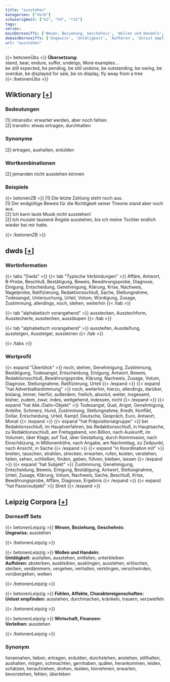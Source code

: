 ```yaml
---
title: "ausstehen"
kategorien: ["Verb"]
schwierigkeit: ["k2", "h4", "r15"]
tags:
series:
mainDornseiffs: ['Wesen, Beziehung, Geschehnis', 'Wollen und Handeln', 'Fühlen, Affekte, Charaktereigenschaften', 'Wirtschaft, Finanzen']
domainDornseiffs: ['Ungewiss', 'Untätigkeit', 'Aufhören', 'Unlust empfinden', 'Verleihen']
url: "ausstehen"
---
```


{{< betonenÜbs >}}
**Übersetzung:**  
stand, bear, endure, suffer, undergo, More examples...  
be still expected, be pending, be still undone, be outstanding, be owing, be overdue, be displayed for sale, be on display, fly away from a tree  
{{< /betonenÜbs >}}

## Wiktionary [[+](https://de.wiktionary.org/wiki/ausstehen)]

### Bedeutungen
[1] intransitiv: erwartet werden, aber noch fehlen  
[2] transitiv: etwas ertragen, durchhalten  

### Synonyme
[2] ertragen, aushalten, erdulden  

### Wortkombinationen
[2] jemanden nicht ausstehen können  

### Beispiele
{{< betonenZB >}}
[1] Die letzte Zahlung steht noch aus.  
[1] Der endgültige Beweis für die Richtigkeit seiner Theorie stand aber noch aus.  
[2] Ich kann laute Musik nicht ausstehen!  
[2] Ich musste tausend Ängste ausstehen, bis ich meine Tochter endlich wieder bei mir hatte.  

{{< /betonenZB >}}


## dwds [[+](https://www.dwds.de/wb/ausstehen)]

### Wortinformation
{{< tabs "Dwds" >}}
{{< tab "Typische Verbindungen" >}}
Affäre, Antwort, B-Probe, Beschluß, Bestätigung, Beweis, Bewährungsprobe, Diagnose, Einigung, Entscheidung, Genehmigung, Klärung, Krise, Nachweis, Nagelprobe, Ratifizierung, Redaktionsschluß, Sache, Stellungnahme, Todesangst, Untersuchung, Urteil, Votum, Würdigung, Zusage, Zustimmung, allerdings, noch, stehen, weiterhin
{{< /tab >}}

{{< tab "alphabetisch vorangehend" >}}
ausstecken, Ausstechform, Ausstecherle, ausstechen, ausstäupen
{{< /tab >}}

{{< tab "alphabetisch vorangehend" >}}
aussteifen, Aussteifung, aussteigen, Aussteiger, aussteinen
{{< /tab >}}

{{< /tabs >}}

### Wortprofil
{{< expand "Überblick" >}} noch, stehen, Genehmigung, Zustimmung, Bestätigung, Todesangst, Entscheidung, Einigung, Antwort, Beweis, Redaktionsschluß, Bewährungsprobe, Klärung, Nachweis, Zusage, Votum, Diagnose, Stellungnahme, Ratifizierung, Urteil {{< /expand >}}
{{< expand "hat Adverbialbestimmung" >}} noch, weiterhin, hierzu, allerdings, darüber, bislang, immer, hierfür, außerdem, freilich, absolut, weiter, insgesamt, bisher, zudem, zwar, indes, weitgehend, indessen, nicht {{< /expand >}}
{{< expand "hat Akk./Dativ-Objekt" >}} Todesangst, Qual, Angst, Genehmigung, Anleihe, Schmerz, Hund, Zustimmung, Stellungnahme, Kredit, Konflikt, Dollar, Entscheidung, Urteil, Kampf, Deutsche, Gespräch, Euro, Antwort, Monat {{< /expand >}}
{{< expand "hat Präpositionalgruppe" >}} bei Redaktionsschluß, im Hauptverfahren, bis Redaktionsschluß, in Hauptsache, zu Redaktionsschluß, am Freitagabend, von Billion, nach Auskunft, im Volumen, über Klage, auf Tod, über Gestaltung, durch Kommission, nach Einschätzung, in Millionenhöhe, nach Angabe, am Nachmittag, zu Zeitpunkt, nach Ansicht, in Sache {{< /expand >}}
{{< expand "in Koordination mit" >}} breiten, tauschen, strahlen, strecken, erwarten, rufen, kosten, verstehen, fallen, sehen, schließen, finden, geben, führen, bleiben, lassen {{< /expand >}}
{{< expand "hat Subjekt" >}} Zustimmung, Genehmigung, Entscheidung, Beweis, Einigung, Bestätigung, Antwort, Stellungnahme, Urteil, Zusage, Klärung, Votum, Nachweis, Sache, Beschluß, Krise, Bewährungsprobe, Affäre, Diagnose, Ergebnis {{< /expand >}}
{{< expand "hat Passivsubjekt" >}} Streit {{< /expand >}}

## Leipzig Corpora [[+](https://corpora.uni-leipzig.de/en/res?word=ausstehen&corpusId=deu_newscrawl-public_2018)]

### Dornseiff Sets
{{< betonenLeipzig >}}
**Wesen, Beziehung, Geschehnis:**  
**Ungewiss:** ausstehen  

{{< /betonenLeipzig >}}


{{< betonenLeipzig >}}
**Wollen und Handeln:**  
**Untätigkeit:** ausfallen, ausstehen, entfallen, unterbleiben  
**Aufhören:** absterben, ausbleiben, ausklingen, ausstehen, erlöschen, sterben, verdämmern, vergehen, verhallen, verklingen, verschwinden, vorübergehen, welken  

{{< /betonenLeipzig >}}


{{< betonenLeipzig >}}
**Fühlen, Affekte, Charaktereigenschaften:**  
**Unlust empfinden:** ausstehen, durchmachen, kränkeln, trauern, verzweifeln  

{{< /betonenLeipzig >}}


{{< betonenLeipzig >}}
**Wirtschaft, Finanzen:**  
**Verleihen:** ausstehen  

{{< /betonenLeipzig >}}

### Synonym
herannahen, lieben, ertragen, erdulden, durchstehen, anstehen, stillhalten, aushalten, mögen, schmachten, gernhaben, quälen, herankommen, leiden, schätzen, heraufziehen, drohen, dulden, hinnehmen, erwarten, bevorstehen, fehlen, überleben

